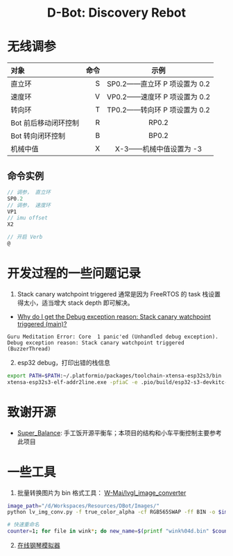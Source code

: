 <h1 align="center">D-Bot: Discovery Rebot</h1>
<div align="center">

</div>


# 无线调参

| 对象 | 命令 | 示例 |
| :-----| ----: | :----: |
| 直立环 | S | SP0.2——直立环 P 项设置为 0.2 |
| 速度环 | V | VP0.2——速度环 P 项设置为 0.2 |
| 转向环 | T | TP0.2——转向环 P 项设置为 0.2 |
| Bot 前后移动闭环控制 | R | RP0.2|
| Bot 转向闭环控制 | B | BP0.2|
| 机械中值 | X | X-3——机械中值设置为 -3 |

## 命令实例

```c
// 调参， 直立环
SP0.2
// 调参， 速度环
VP1
// imu offset
X2

// 开启 Verb
@
```

# 开发过程的一些问题记录

1. Stack canary watchpoint triggered 通常是因为 FreeRTOS 的 task 栈设置得太小，适当增大 stack depth 即可解决。

- [Why do I get the Debug exception reason: Stack canary watchpoint triggered (main)?](https://stackoverflow.com/questions/56779459/why-do-i-get-the-debug-exception-reason-stack-canary-watchpoint-triggered-main)

```
Guru Meditation Error: Core  1 panic'ed (Unhandled debug exception). 
Debug exception reason: Stack canary watchpoint triggered (BuzzerThread)
```

2. esp32 debug，打印出错的栈信息

```bash
export PATH=$PATH:~/.platformio/packages/toolchain-xtensa-esp32s3/bin
xtensa-esp32s3-elf-addr2line.exe -pfiaC -e .pio/build/esp32-s3-devkitc-1/firmware.elf 0x42007e97
```

# 致谢开源

- [Super_Balance](https://gitee.com/handmade-rice/Super_Balance): 手工饭开源平衡车；本项目的结构和小车平衡控制主要参考此项目



# 一些工具

1. 批量转换图片为 bin 格式工具： [W-Mai/lvgl_image_converter](https://github.com/W-Mai/lvgl_image_converter)

```bash
image_path="/d/Workspaces/Resources/DBot/Images/"
python lv_img_conv.py -f true_color_alpha -cf RGB565SWAP -ff BIN -o $image_path/out/ $image_path

# 快速重命名
counter=1; for file in wink*; do new_name=$(printf "wink%04d.bin" $counter); mv $file $new_name; ((counter++)); done
```

2. [在线钢琴模拟器](https://www.xiwnn.com/piano/)